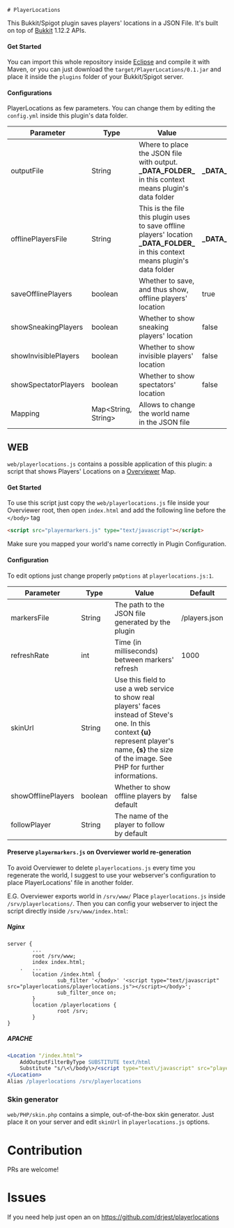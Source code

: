 	# PlayerLocations

This Bukkit/Spigot plugin saves players' locations in a JSON File. 
It's built on top of [Bukkit](https://bukkit.org/) 1.12.2 APIs.

#### Get Started
You can import this whole repository inside [Eclipse](https://eclipse.org/) and compile it with Maven, or you can just download the ```target/PlayerLocations/0.1.jar``` and place it inside the ```plugins``` folder of your Bukkit/Spigot server.

#### Configurations
PlayerLocations as few parameters. You can change them by editing the ```config.yml``` inside this plugin's data folder.

| Parameter | Type | Value | Default |
| --------- | ---- | ----- | ------- |
| outputFile | String | Where to place the JSON file with output. **\_DATA\_FOLDER\_** in this context means plugin's data folder | **\_DATA\_FOLDER\_**/players.json |
| offlinePlayersFile | String | This is the file this plugin uses to save offline players' location **\_DATA\_FOLDER\_** in this context means plugin's data folder | **\_DATA\_FOLDER\_**/offline.json |
| saveOfflinePlayers | boolean | Whether to save, and thus show, offline players' location | true | showVanishedPlayers | boolean | Whether to show vanished players' location | false |
| showSneakingPlayers | boolean | Whether to show sneaking players' location | false |
| showInvisiblePlayers | boolean | Whether to show invisible players' location | false |
| showSpectatorPlayers | boolean | Whether to show spectators' location | false |
| Mapping | Map<String, String> | Allows to change the world name in the JSON file | |

## WEB
```web/playerlocations.js``` contains a possible application of this plugin: a script that shows Players' Locations on a [Overviewer](https://overviewer.org) Map.

#### Get Started
To use this script just copy the ```web/playerlocations.js``` file inside your Overviewer root, then open ```index.html``` and add the following line before the `</body>` tag

```HTML
<script src="playermarkers.js" type="text/javascript"></script>
```
Make sure you mapped your world's name correctly in Plugin Configuration.

#### Configuration
To edit options just change properly `pmOptions` at `playerlocations.js:1`.

| Parameter | Type | Value | Default |
| --------- | ---- | ----- | ------- |
| markersFile | String | The path to the JSON file generated by the plugin | /players.json |
| refreshRate | int | Time (in milliseconds) between markers' refresh | 1000 |
| skinUrl | String | Use this field to use a web service to show real players' faces instead of Steve's one. In this context **{u}** represent player's name, **{s}** the size of the image. See PHP for further informations. | |
| showOfflinePlayers | boolean | Whether to show offline players by default | false |
| followPlayer | String | The name of the player to follow by default | |

#### Preserve `playermarkers.js` on Overviewer world re-generation
To avoid Overviewer to delete `playerlocations.js` every time you regenerate the world, I suggest to use your webserver's configuration to place PlayerLocations' file in another folder.

E.G.
Overviewer exports world in `/srv/www/`
Place `playerlocations.js` inside `/srv/playerlocations/`. Then you can config your webserver to inject the script directly inside `/srv/www/index.html`:
##### Nginx
```nginx
server {
        ...
        root /srv/www;
        index index.html;
    .   ...
        location /index.html {
                sub_filter '</body>' '<script type="text/javascript" src="playerlocations/playerlocations.js"></script></body>';
                sub_filter_once on;
        }
        location /playerlocations {
                root /srv;
        }
}
```

##### APACHE
```Apache
<Location "/index.html">
    AddOutputFilterByType SUBSTITUTE text/html
    Substitute "s/\<\/body\>/<script type="text\/javascript" src="playerlocations\/playerlocations.js"><\/script><\/body>/"
</Location>
Alias /playerlocations /srv/playerlocations
```

### Skin generator
`web/PHP/skin.php` contains a simple, out-of-the-box skin generator. Just place it on your server and edit `skinUrl` in `playerlocations.js` options.

# Contribution
PRs are welcome! 

# Issues
If you need help just open an on https://github.com/drjest/playerlocations 


	